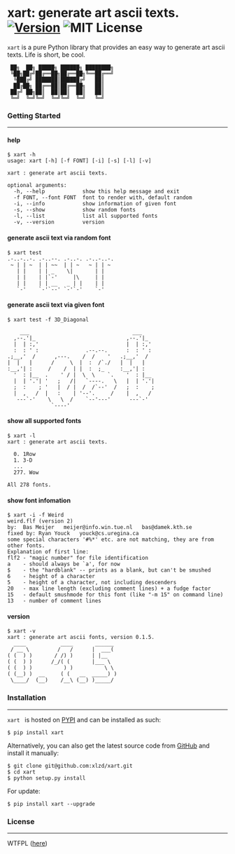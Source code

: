 # xart:  generate art ascii texts. [![Version][version-badge]][version-link] ![MIT License][license-badge]


`xart` is a pure Python library that provides an easy way to generate art ascii texts. Life is short, be cool.

```
 ██╗  ██╗ █████╗ ██████╗ ████████╗
 ╚██╗██╔╝██╔══██╗██╔══██╗╚══██╔══╝
  ╚███╔╝ ███████║██████╔╝   ██║
  ██╔██╗ ██╔══██║██╔══██╗   ██║
 ██╔╝ ██╗██║  ██║██║  ██║   ██║
 ╚═╝  ╚═╝╚═╝  ╚═╝╚═╝  ╚═╝   ╚═╝
```


### Getting Started
---

#### help
```
$ xart -h
usage: xart [-h] [-f FONT] [-i] [-s] [-l] [-v]

xart : generate art ascii texts.

optional arguments:
  -h, --help            show this help message and exit
  -f FONT, --font FONT  font to render with, default random
  -i, --info            show information of given font
  -s, --show            show random fonts
  -l, --list            list all supported fonts
  -v, --version         version
```

#### generate ascii text via random font

```
$ xart test
.-..-..-. .-..--. .-..-. .-..-..-.
 ~ | | ~  | | ~~  | | ~   ~ | | ~
   | |    | | _    \|       | |
   | |    | |`-'     |\     | |
   | |    | | __   _ | |    | |
   `-'    `-'`--' `-'`-'    `-'
```

#### generate ascii text via given font

```
$ xart test -f 3D_Diagonal

    ___                                 ___
  ,--.'|_                             ,--.'|_
  |  | :,'                            |  | :,'
  :  : ' :               .--.--.      :  : ' :
.;__,'  /      ,---.    /  /    '   .;__,'  /
|  |   |      /     \  |  :  /`./   |  |   |
:__,'| :     /    /  | |  :  ;_     :__,'| :
  '  : |__  .    ' / |  \  \    `.    '  : |__
  |  | '.'| '   ;   /|   `----.   \   |  | '.'|
  ;  :    ; '   |  / |  /  /`--'  /   ;  :    ;
  |  ,   /  |   :    | '--'.     /    |  ,   /
   ---`-'    \   \  /    `--'---'      ---`-'
              `----'
```

#### show all supported fonts

```
$ xart -l
xart : generate art ascii texts.

  0. 1Row
  1. 3-D
  ...
  277. Wow

All 278 fonts.
```

#### show font infomation

```
$ xart -i -f Weird
weird.flf (version 2)
by:  Bas Meijer   meijer@info.win.tue.nl   bas@damek.kth.se
fixed by: Ryan Youck   youck@cs.uregina.ca
some special characters '#%*' etc. are not matching, they are from other fonts.
Explanation of first line:
flf2 - "magic number" for file identification
a    - should always be `a', for now
$    - the "hardblank" -- prints as a blank, but can't be smushed
6    - height of a character
5    - height of a character, not including descenders
20   - max line length (excluding comment lines) + a fudge factor
15   - default smushmode for this font (like "-m 15" on command line)
13   - number of comment lines
```

#### version

```
$ xart -v
xart : generate art ascii fonts, version 0.1.5.
  ____           ____       ______
 / __ \         /   /      |  ___(
( (  ) )       / /) )      | |__
( (  ) )      /_/( (       |___ \
( (  ) )          ) )          \ \
( (__) )  __     ( (   __  _____) )
 \____/  (__)    /__\ (__) )_____/

```


### Installation
---

`xart ` is hosted on [PYPI](https://pypi.python.org/pypi/xart) and can be installed as such:

```
$ pip install xart
```

Alternatively, you can also get the latest source code from [GitHub](https://github.com/xlzd/xart) and install it manually:

```
$ git clone git@github.com:xlzd/xart.git
$ cd xart
$ python setup.py install
```

For update:

```
$ pip install xart --upgrade
```


### License
---

WTFPL ([here](https://github.com/xlzd/xart/blob/master/LICENSE))


[version-badge]:   https://img.shields.io/pypi/v/xart.svg?label=version
[version-link]:    https://pypi.python.org/pypi/xart/
[license-badge]:   https://img.shields.io/badge/license-WTFPL-007EC7.svg
